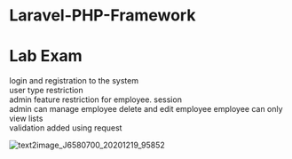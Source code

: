 # Laravel-PHP-Framework
Lab Exam
=======
 login and registration to the system	
 user type restriction 	
admin feature restriction for employee.	
 session 	
 admin can manage employee delete and edit employee
 employee can only view lists	
 validation added using request

![text2image_J6580700_20201219_95852](https://user-images.githubusercontent.com/60029434/103301346-65fc1300-4a2b-11eb-8341-de6203b00522.png)


